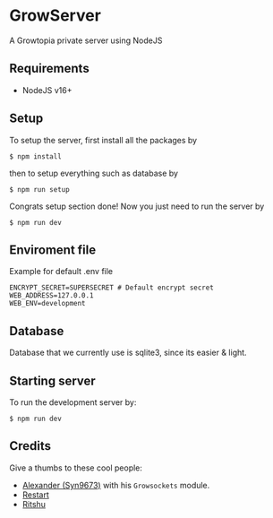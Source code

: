# GrowServer

A Growtopia private server using NodeJS

## Requirements

- NodeJS v16+

## Setup

To setup the server, first install all the packages by

```
$ npm install
```

then to setup everything such as database by

```
$ npm run setup
```

Congrats setup section done!
Now you just need to run the server by

```
$ npm run dev
```

## Enviroment file

Example for default .env file

```
ENCRYPT_SECRET=SUPERSECRET # Default encrypt secret
WEB_ADDRESS=127.0.0.1
WEB_ENV=development
```

## Database

Database that we currently use is sqlite3, since its easier & light.

## Starting server

To run the development server by:

```
$ npm run dev
```

## Credits

Give a thumbs to these cool people:

- [Alexander (Syn9673)](https://github.com/Syn9673) with his `Growsockets` module.
- [Restart](https://github.com/iRestartz)
- [Ritshu](https://github.com/Ritshu)
